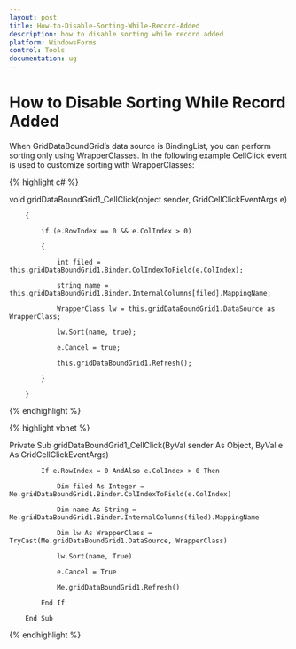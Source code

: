 ```yaml
---
layout: post
title: How-to-Disable-Sorting-While-Record-Added
description: how to disable sorting while record added 
platform: WindowsForms
control: Tools
documentation: ug
---
```


# How to Disable Sorting While Record Added 



When GridDataBoundGrid’s data source is BindingList, you can perform sorting only using WrapperClasses. In the following example CellClick event is used to customize sorting with WrapperClasses:

{% highlight c# %}

void gridDataBoundGrid1_CellClick(object sender, GridCellClickEventArgs e)

        {

            if (e.RowIndex == 0 && e.ColIndex > 0)

            {

                int filed = this.gridDataBoundGrid1.Binder.ColIndexToField(e.ColIndex);

                string name = this.gridDataBoundGrid1.Binder.InternalColumns[filed].MappingName;

                WrapperClass lw = this.gridDataBoundGrid1.DataSource as WrapperClass;

                lw.Sort(name, true);

                e.Cancel = true;

                this.gridDataBoundGrid1.Refresh();

            }   

        }

{% endhighlight %}

{% highlight vbnet %}

Private Sub gridDataBoundGrid1_CellClick(ByVal sender As Object, ByVal e As GridCellClickEventArgs)

            If e.RowIndex = 0 AndAlso e.ColIndex > 0 Then

                Dim filed As Integer = Me.gridDataBoundGrid1.Binder.ColIndexToField(e.ColIndex)

                Dim name As String = Me.gridDataBoundGrid1.Binder.InternalColumns(filed).MappingName

                Dim lw As WrapperClass = TryCast(Me.gridDataBoundGrid1.DataSource, WrapperClass)

                lw.Sort(name, True)

                e.Cancel = True

                Me.gridDataBoundGrid1.Refresh()

            End If

        End Sub


{% endhighlight %}
